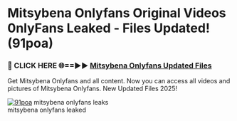 # Mitsybena Onlyfans Original Videos 0nlyFans Leaked - Files Updated! (91poa)

<h3>🔴 CLICK HERE 🌐==►► <a href="https://tinyurl.com/x26r9saj" rel="nofollow">Mitsybena Onlyfans Updated Files</a></h3>

Get Mitsybena Onlyfans and all content. Now you can access all videos and pictures of Mitsybena Onlyfans. New Updated Files 2025!

[![91poa](https://i.imgur.com/LkgZPqh.gif)](https://tinyurl.com/x26r9saj)
mitsybena onlyfans leaks<br>
mitsybena onlyfans leaked